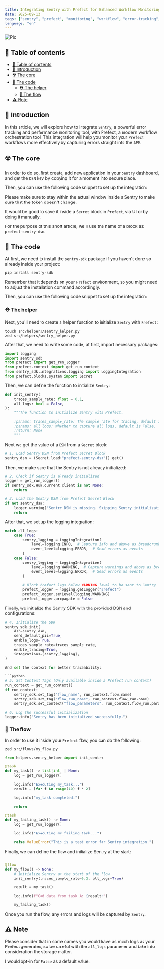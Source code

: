 ```yaml
---
title: Integrating Sentry with Prefect for Enhanced Workflow Monitoring
date: 2025-09-13
tags: ["sentry", "prefect", "monitoring", "workflow", "error-tracking", "devops", "observability", "apm", "logging"]
language: "en"
---
```


![Pic](/img/sentry.png)

## 📖 Table of contents

- [📖 Table of contents](#-table-of-contents)
- [📃 Introduction](#-introduction)
- [☢️ The core](#-the-core)
- [🧼 The code](#-the-code)
  - [⛑️ The helper](#️-the-helper)
  - [🏃 The flow](#-the-flow)
- [⚠️ Note](#️-note)

## 📃 Introduction

In this article, we will explore how to integrate `Sentry`, a powerful error tracking and performance monitoring tool, with Prefect, a modern workflow orchestration tool. This integration will help you monitor your `Prefect` workflows more effectively by capturing errors straight into the `APM`.

## ☢️ The core

In order to do so, first create, add new application in your `Sentry` dashboard, and get the `DSN` key by copying it for a moment into secure place.

Then, you can use the following code snippet to set up the integration:

Please make sure to stay within the actual window inside a Sentry to make sure that the token doesn't change.

It would be good to save it inside a `Secret` block in `Prefect`, via UI or by doing it manually.

For the purpose of this short article, we'll use the name of a block as: `prefect-sentry-dsn`.

## 🧼 The code

At first, we need to install the `sentry-sdk` package if you haven't done so already inside your project:

```bash
pip install sentry-sdk
```

Remember that it depends on your `Prefect` environment, so you might need to adjust the installation command accordingly.

Then, you can use the following code snippet to set up the integration:

### ⛑️ The helper

Next, you'll need to create a helper function to initialize `Sentry` with `Prefect`:

```shell
touch src/helpers/sentry_helper.py
zed src/helpers/sentry_helper.py
```

After that, we need to write some code, at first, import necessary packages:

```python
import logging
import sentry_sdk
from prefect import get_run_logger
from prefect.context import get_run_context
from sentry_sdk.integrations.logging import LoggingIntegration
from prefect.blocks.system import Secret
```

Then, we can define the function to initialize `Sentry`:

```python
def init_sentry(
    traces_sample_rate: float = 0.1,
    all_logs: bool = False,
):
    """The function to initialize Sentry with Prefect.

    :params: traces_sample_rate: The sample rate for tracing, default is 0.5 (50%).
    :params: all_logs: Whether to capture all logs, default is False.
    :return: None
    """
```

Next we get the value of a `DSN` from a `Secret` block:

```python
# 1. Load Sentry DSN from Prefect Secret Block
sentry_dsn = (Secret.load("prefect-sentry-dsn")).get()
```

Then, we make sure that the Sentry is not already initialized:

```python
# 2. Check if Sentry is already initialized
logger = get_run_logger()
if sentry_sdk.Hub.current.client is not None:
    return

# 3. Load the Sentry DSN from Prefect Secret Block
if not sentry_dsn:
    logger.warning("Sentry DSN is missing. Skipping Sentry initialization.")
    return
```

After that, we set up the logging integration:

```python
match all_logs:
    case True:
        sentry_logging = LoggingIntegration(
            level=logging.INFO,  # Capture info and above as breadcrumbs
            event_level=logging.ERROR,  # Send errors as events
        )
    case False:
        sentry_logging = LoggingIntegration(
            level=logging.WARNING,  # Capture warnings and above as breadcrumbs
            event_level=logging.ERROR,  # Send errors as events
        )

        # Block Prefect logs below WARNING level to be sent to Sentry
        prefect_logger = logging.getLogger("prefect")
        prefect_logger.setLevel(logging.WARNING)
        prefect_logger.propagate = False
```

Finally, we initialize the Sentry SDK with the provided DSN and configurations:

```python
# 4. Initialize the SDK
sentry_sdk.init(
    dsn=sentry_dsn,
    send_default_pii=True,
    enable_logs=True,
    traces_sample_rate=traces_sample_rate,
    enable_tracing=True,
    integrations=[sentry_logging],
)

And set the context for better traceability:

```python
# 5. Set Context Tags (Only available inside a Prefect run context)
run_context = get_run_context()
if run_context:
    sentry_sdk.set_tag("flow_name", run_context.flow.name)
    sentry_sdk.set_tag("flow_run_name", run_context.flow_run.name)
    sentry_sdk.set_context("flow_parameters", run_context.flow_run.parameters)

# 6. Log the successful initialization
logger.info("Sentry has been initialized successfully.")
```

### 🏃 The flow

In order to use it inside your `Prefect` flow, you can do the following:

```shell
zed src/flows/my_flow.py
```

```python
from helpers.sentry_helper import init_sentry
```

```python
@task
def my_task() -> list[int] | None:
    log = get_run_logger()

    log.info("Executing my_task...")
    result = [for f in range(10) f * 2]

    log.info("my_task completed.")

    return

@task
def my_failing_task() -> None:
    log = get_run_logger()

    log.info("Executing my_failing_task...")

    raise ValueError("This is a test error for Sentry integration.")
```

Finally, we can define the flow and initialize Sentry at the start:

```python

@flow
def my_flow() -> None:
    # Initialize Sentry at the start of the flow
    init_sentry(traces_sample_rate=0.2, all_logs=True)

    result = my_task()

    log.info(f"God data from task A: {result}")

    my_failing_task()
```

Once you run the flow, any errors and logs will be captured by `Sentry`.

## ⚠️ Note

Please consider that in some cames you would have as much logs as your Prefect generates, so be careful with the `all_logs` parameter and take into consideration the storage matter.

I would opt-in for `False` as a default value.
